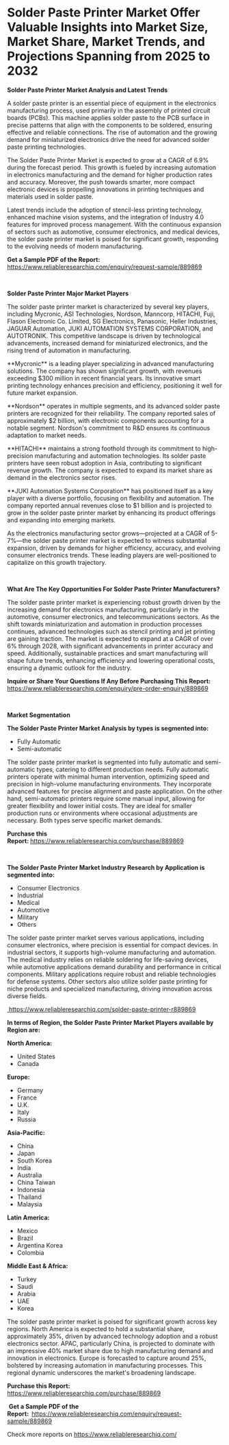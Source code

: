 <p><h1>Solder Paste Printer Market Offer Valuable Insights into Market Size, Market Share, Market Trends, and Projections Spanning from 2025 to 2032</h1></p><p><strong>Solder Paste Printer Market Analysis and Latest Trends</strong></p>
<p><p>A solder paste printer is an essential piece of equipment in the electronics manufacturing process, used primarily in the assembly of printed circuit boards (PCBs). This machine applies solder paste to the PCB surface in precise patterns that align with the components to be soldered, ensuring effective and reliable connections. The rise of automation and the growing demand for miniaturized electronics drive the need for advanced solder paste printing technologies.</p><p>The Solder Paste Printer Market is expected to grow at a CAGR of 6.9% during the forecast period. This growth is fueled by increasing automation in electronics manufacturing and the demand for higher production rates and accuracy. Moreover, the push towards smarter, more compact electronic devices is propelling innovations in printing techniques and materials used in solder paste.</p><p>Latest trends include the adoption of stencil-less printing technology, enhanced machine vision systems, and the integration of Industry 4.0 features for improved process management. With the continuous expansion of sectors such as automotive, consumer electronics, and medical devices, the solder paste printer market is poised for significant growth, responding to the evolving needs of modern manufacturing.</p></p>
<p><strong>Get a Sample PDF of the Report:&nbsp;</strong> <a href="https://www.reliableresearchiq.com/enquiry/request-sample/889869?utm_campaign=2171&utm_medium=2&utm_source=Github&utm_content=ia&utm_term=16022025&utm_id=solder-paste-printer">https://www.reliableresearchiq.com/enquiry/request-sample/889869</a></p>
<p>&nbsp;</p>
<p><strong>Solder Paste Printer Major Market Players</strong></p>
<p><p>The solder paste printer market is characterized by several key players, including Mycronic, ASI Technologies, Nordson, Manncorp, HITACHI, Fuji, Flason Electronic Co. Limited, SG Electronics, Panasonic, Heller Industries, JAGUAR Automation, JUKI AUTOMATION SYSTEMS CORPORATION, and AUTOTRONIK. This competitive landscape is driven by technological advancements, increased demand for miniaturized electronics, and the rising trend of automation in manufacturing.</p><p>**Mycronic** is a leading player specializing in advanced manufacturing solutions. The company has shown significant growth, with revenues exceeding $300 million in recent financial years. Its innovative smart printing technology enhances precision and efficiency, positioning it well for future market expansion.</p><p>**Nordson** operates in multiple segments, and its advanced solder paste printers are recognized for their reliability. The company reported sales of approximately $2 billion, with electronic components accounting for a notable segment. Nordson's commitment to R&D ensures its continuous adaptation to market needs.</p><p>**HITACHI** maintains a strong foothold through its commitment to high-precision manufacturing and automation technologies. Its solder paste printers have seen robust adoption in Asia, contributing to significant revenue growth. The company is expected to expand its market share as demand in the electronics sector rises.</p><p>**JUKI Automation Systems Corporation** has positioned itself as a key player with a diverse portfolio, focusing on flexibility and automation. The company reported annual revenues close to $1 billion and is projected to grow in the solder paste printer market by enhancing its product offerings and expanding into emerging markets.</p><p>As the electronics manufacturing sector grows—projected at a CAGR of 5-7%—the solder paste printer market is expected to witness substantial expansion, driven by demands for higher efficiency, accuracy, and evolving consumer electronics trends. These leading players are well-positioned to capitalize on this growth trajectory.</p></p>
<p>&nbsp;</p>
<p><strong>What Are The Key Opportunities For Solder Paste Printer Manufacturers?</strong></p>
<p><p>The solder paste printer market is experiencing robust growth driven by the increasing demand for electronics manufacturing, particularly in the automotive, consumer electronics, and telecommunications sectors. As the shift towards miniaturization and automation in production processes continues, advanced technologies such as stencil printing and jet printing are gaining traction. The market is expected to expand at a CAGR of over 6% through 2028, with significant advancements in printer accuracy and speed. Additionally, sustainable practices and smart manufacturing will shape future trends, enhancing efficiency and lowering operational costs, ensuring a dynamic outlook for the industry.</p></p>
<p><strong>Inquire or Share Your Questions If Any Before Purchasing This Report:</strong> <a href="https://www.reliableresearchiq.com/enquiry/pre-order-enquiry/889869?utm_campaign=2171&utm_medium=2&utm_source=Github&utm_content=ia&utm_term=16022025&utm_id=solder-paste-printer">https://www.reliableresearchiq.com/enquiry/pre-order-enquiry/889869</a></p>
<p>&nbsp;</p>
<p><strong>Market Segmentation</strong></p>
<p><strong>The Solder Paste Printer Market Analysis by types is segmented into:</strong></p>
<p><ul><li>Fully Automatic</li><li>Semi-automatic</li></ul></p>
<p><p>The solder paste printer market is segmented into fully automatic and semi-automatic types, catering to different production needs. Fully automatic printers operate with minimal human intervention, optimizing speed and precision in high-volume manufacturing environments. They incorporate advanced features for precise alignment and paste application. On the other hand, semi-automatic printers require some manual input, allowing for greater flexibility and lower initial costs. They are ideal for smaller production runs or environments where occasional adjustments are necessary. Both types serve specific market demands.</p></p>
<p><strong>Purchase this Report:&nbsp;</strong><a href="https://www.reliableresearchiq.com/purchase/889869?utm_campaign=2171&utm_medium=2&utm_source=Github&utm_content=ia&utm_term=16022025&utm_id=solder-paste-printer">https://www.reliableresearchiq.com/purchase/889869</a></p>
<p>&nbsp;</p>
<p><strong>The Solder Paste Printer Market Industry Research by Application is segmented into:</strong></p>
<p><ul><li>Consumer Electronics</li><li>Industrial</li><li>Medical</li><li>Automotive</li><li>Military</li><li>Others</li></ul></p>
<p><p>The solder paste printer market serves various applications, including consumer electronics, where precision is essential for compact devices. In industrial sectors, it supports high-volume manufacturing and automation. The medical industry relies on reliable soldering for life-saving devices, while automotive applications demand durability and performance in critical components. Military applications require robust and reliable technologies for defense systems. Other sectors also utilize solder paste printing for niche products and specialized manufacturing, driving innovation across diverse fields.</p></p>
<p><a href="https://www.reliableresearchiq.com/solder-paste-printer-r889869?utm_campaign=2171&utm_medium=2&utm_source=Github&utm_content=ia&utm_term=16022025&utm_id=solder-paste-printer">&nbsp;https://www.reliableresearchiq.com/solder-paste-printer-r889869</a></p>
<p><strong>In terms of Region, the Solder Paste Printer Market Players available by Region are:</strong></p>
<p>
    <p> <strong> North America: </strong>
        <ul>
            <li>United States</li>
            <li>Canada</li>
        </ul>
        </p> 
    <p> <strong> Europe: </strong>
        <ul>
            <li>Germany</li>
            <li>France</li>
            <li>U.K.</li>
            <li>Italy</li>
            <li>Russia</li>
        </ul>
        </p> 
    <p> <strong> Asia-Pacific: </strong>
        <ul>
            <li>China</li>
            <li>Japan</li>
            <li>South Korea</li>
            <li>India</li>
            <li>Australia</li>
            <li>China Taiwan</li>
            <li>Indonesia</li>
            <li>Thailand</li>
            <li>Malaysia</li>
        </ul>
        </p> 
    <p> <strong> Latin America: </strong>
        <ul>
            <li>Mexico</li>
            <li>Brazil</li>
            <li>Argentina Korea</li>
            <li>Colombia</li>
        </ul>
        </p> 
    <p> <strong> Middle East & Africa: </strong>
        <ul>
            <li>Turkey</li>
            <li>Saudi</li>
            <li>Arabia</li>
            <li>UAE</li>
            <li>Korea</li>
        </ul>
    </p>
    </p>
<p><p>The solder paste printer market is poised for significant growth across key regions. North America is expected to hold a substantial share, approximately 35%, driven by advanced technology adoption and a robust electronics sector. APAC, particularly China, is projected to dominate with an impressive 40% market share due to high manufacturing demand and innovation in electronics. Europe is forecasted to capture around 25%, bolstered by increasing automation in manufacturing processes. This regional dynamic underscores the market's broadening landscape.</p></p>
<p><strong>Purchase this Report: </strong><a href="https://www.reliableresearchiq.com/purchase/889869?utm_campaign=2171&utm_medium=2&utm_source=Github&utm_content=ia&utm_term=16022025&utm_id=solder-paste-printer">https://www.reliableresearchiq.com/purchase/889869</a></p>
<p>&nbsp;<strong>Get a Sample PDF of the Report:&nbsp;&nbsp;</strong><a href="https://www.reliableresearchiq.com/enquiry/request-sample/889869?utm_campaign=2171&utm_medium=2&utm_source=Github&utm_content=ia&utm_term=16022025&utm_id=solder-paste-printer">https://www.reliableresearchiq.com/enquiry/request-sample/889869</a></p>
<p><strong></strong></p>
<p>Check more reports on <a href="https://www.reliableresearchiq.com/?utm_campaign=2171&utm_medium=2&utm_source=Github&utm_content=ia&utm_term=16022025&utm_id=solder-paste-printer">https://www.reliableresearchiq.com/</a></p>